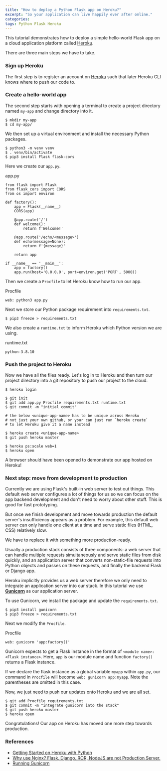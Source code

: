 ```yaml
---
title: "How to deploy a Python Flask app on Heroku?"
excerpt: "So your application can live happily ever after online."
categories:
tags: Python Flask Heroku
---
```


This tutorial demonstrates how to deploy a simple hello-world Flask app on a cloud application platform called [Heroku](https://www.heroku.com/about).

There are three main steps we have to take.

### Sign up Heroku

The first step is to register an account on [Heroku](https://signup.heroku.com/) such that later Heroku CLI knows where to push our code to.

### Create a hello-world app

The second step starts with opening a terminal to create a project directory named `my-app` and change directory into it.

```
$ mkdir my-app
$ cd my-app/
```

We then set up a virtual environment and install the necessary Python packages.

```
$ python3 -m venv venv
$ . venv/bin/activate
$ pip3 install Flask flask-cors
```

Here we create our `app.py`.

<div class="codeblock-label">app.py</div>

```
from flask import Flask
from flask_cors import CORS
from os import environ

def factory():
    app = Flask(__name__)
    CORS(app)

    @app.route('/')
    def welcome():
        return f'Welcome!'

    @app.route('/echo/<message>')
    def echo(message=None):
        return f'{message}'

    return app

if __name__ == '__main__':
    app = factory()
    app.run(host='0.0.0.0', port=environ.get('PORT', 5000))
```

Then we create a `Procfile` to let Heroku know how to run our app.

<div class="codeblock-label">Procfile</div>

```
web: python3 app.py
```

Next we store our Python package requirement into `requirements.txt`.

```
$ pip3 freeze > requirements.txt
```

We also create a `runtime.txt` to inform Heroku which Python version we are using.

<div class="codeblock-label">runtime.txt</div>

```
python-3.8.10
```

### Push the project to Heroku

Now we have all the files ready. Let's log in to Heroku and then turn our project directory into a git repository to push our project to the cloud.

```
$ heroku login

$ git init
$ git add app.py Procfile requirements.txt runtime.txt
$ git commit -m "initial commit"

# the below <unique-app-name> has to be unique across Heroku
# not just your own github, or your can just run `heroku create`
# to let Heroku give it a name instead

$ heroku create <unique-app-name>
$ git push heroku master

$ heroku ps:scale web=1
$ heroku open
```

A browser should have been opened to demonstrate our app hosted on Heroku!

### Next step: move from development to production

Currently we are using Flask's built-in web server to test out things. This default web server configures a lot of things for us so we can focus on the app backend development and don't need to worry about other stuff. This is good for fast prototyping.

But once we finish development and move towards production the default server's insufficiency appears as a problem. For example, this default web server can only handle one client at a time and serve static files (HTML, CSS) relatively slow.

We have to replace it with something more production-ready.

Usually a production stack consists of three components: a web server that can handle multiple requests simultaneously and serve static files from disk quickly, and an application server that converts non-static-file requests into Python objects and passes on these requests, and finally the backend Flask or Django app.

Heroku implicitly provides us a web server therefore we only need to integrate an application server into our stack. In this tutorial we use [**Gunicorn**](https://gunicorn.org/) as our application server.

To use Gunicorn, we install the package and update the `requirements.txt`.

```
$ pip3 install gunicorn
$ pip3 freeze > requirements.txt
```

Next we modify the `Procfile`.

<div class="codeblock-label">Procfile</div>

```
web: gunicorn 'app:factory()'
```

Gunicorn expects to get a Flask instance in the format of `<module name>:<Flask instance>`. Here, `app` is our module name and function `factory()` returns a Flask instance.

If we declare the flask instance as a global variable `myapp` within `app.py`, our command in `Procfile` will become `web: gunicorn app:myapp`. Note the parentheses are omitted in this case.

Now, we just need to push our updates onto Heroku and we are all set.

```
$ git add Procfile requirements.txt
$ git commit -m "integrate gunicorn into the stack"
$ git push heroku master
$ heroku open
```

Congratulations! Our app on Heroku has moved one more step towards production.

### References

- [Getting Started on Heroku with Python](https://devcenter.heroku.com/articles/getting-started-with-python)
- [Why use Nginx? Flask, Django, ROR, NodeJS are not Production Server.](https://medium.com/analytics-vidhya/why-use-nginx-for-flask-django-ror-d31a00de2141)
- [Running Gunicorn](https://docs.gunicorn.org/en/stable/run.html)
